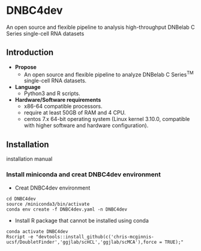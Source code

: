 # DNBC4dev
An open source and flexible pipeline to analysis high-throughput DNBelab C Series single-cell RNA datasets
## Introduction
- **Propose**
  - An open source and flexible pipeline to analyze DNBelab C Series<sup>TM</sup> single-cell RNA datasets. 
- **Language**
  - Python3 and R scripts.
- **Hardware/Software requirements** 
  - x86-64 compatible processors.
  - require at least 50GB of RAM and 4 CPU. 
  - centos 7.x 64-bit operating system (Linux kernel 3.10.0, compatible with higher software and hardware configuration). 

## Installation
installation manual

### Install miniconda and creat DNBC4dev environment
- Creat DNBC4dev environment
```
cd DNBC4dev
source /miniconda3/bin/activate
conda env create -f DNBC4dev.yaml -n DNBC4dev
```
- Install R package that cannot be installed using conda
```
conda activate DNBC4dev
Rscript -e "devtools::install_github(c('chris-mcginnis-ucsf/DoubletFinder','ggjlab/scHCL','ggjlab/scMCA'),force = TRUE);"
```
